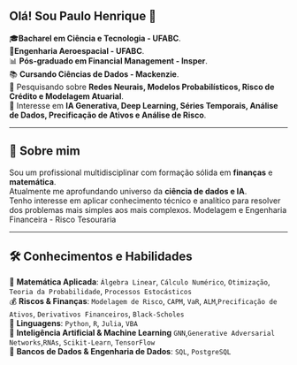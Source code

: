 ## Olá! Sou Paulo Henrique 👋  
🎓**Bacharel em Ciência e Tecnologia - UFABC**.  
🚀**Engenharia Aeroespacial - UFABC**.  
📊 **Pós-graduado em Financial Management - Insper**.  
📚 **Cursando Ciências de Dados - Mackenzie**.  
💭 Pesquisando sobre **Redes Neurais, Modelos Probabilísticos, Risco de Crédito e Modelagem Atuarial**.  
🎯 Interesse em **IA Generativa, Deep Learning, Séries Temporais, Análise de Dados, Precificação de Ativos e Análise de Risco**. 

---
## 📌 **Sobre mim** 
  
Sou um profissional multidisciplinar com formação sólida em **finanças** e **matemática**.  
Atualmente me aprofundando universo da **ciência de dados e IA**.   
Tenho interesse em aplicar conhecimento técnico e analítico para resolver dos problemas mais simples aos mais complexos.
Modelagem e Engenharia Financeira - Risco Tesouraria  

---  

## 🛠️ **Conhecimentos e Habilidades**

🧮 **Matemática Aplicada**: `Álgebra Linear`, `Cálculo Numérico`, `Otimização`, `Teoria da Probabilidade`, `Processos Estocásticos`  
💰 **Riscos & Finanças**: `Modelagem de Risco`, `CAPM`, `VaR`, `ALM`,`Precificação de Ativos`, `Derivativos Financeiros`, `Black-Scholes`  
🐍 **Linguagens**: `Python`, `R`, `Julia`, `VBA`    
🧠 **Inteligência Artificial & Machine Learning** `GNN`,`Generative Adversarial Networks`,`RNAs`, `Scikit-Learn`, `TensorFlow`  
💾 **Bancos de Dados & Engenharia de Dados**: `SQL`, `PostgreSQL`  

